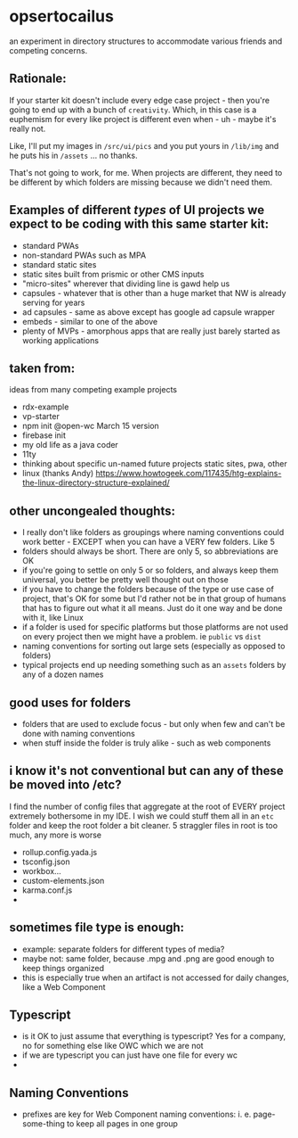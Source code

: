 # opsertocailus
an experiment in directory structures to accommodate various friends and competing concerns.

## Rationale:

If your starter kit doesn't include every edge case project - then you're going to end up with a bunch of `creativity`. Which, in this case is a euphemism for every like project is different even when - uh - maybe it's really not. 

Like, I'll put my images in `/src/ui/pics` and you put yours in `/lib/img` and he puts his in `/assets` ... no thanks.

That's not going to work, for me. When projects are different, they need to be different by which folders are missing because we didn't need them.


## Examples of different _types_ of UI projects we expect to be coding with this same starter kit:
- standard PWAs
- non-standard PWAs such as MPA
- standard static sites
- static sites built from prismic or other CMS inputs
- "micro-sites" wherever that dividing line is gawd help us 
- capsules - whatever that is other than a huge market that NW is already serving for years
- ad capsules - same as above except has google ad capsule wrapper
- embeds - similar to one of the above
- plenty of MVPs - amorphous apps that are really just barely started as working applications


## taken from:

ideas from many competing example projects

- rdx-example
- vp-starter
- npm init @open-wc March 15 version
- firebase init
- my old life as a java coder
- 11ty
- thinking about specific un-named future projects static sites, pwa, other
- linux (thanks Andy) https://www.howtogeek.com/117435/htg-explains-the-linux-directory-structure-explained/

## other uncongealed thoughts:

- I really don't like folders as groupings where naming conventions could work better - EXCEPT when you can have a VERY few folders. Like 5
- folders should always be short. There are only 5, so abbreviations are OK
- if you're going to settle on only 5 or so folders, and always keep them universal, you better be pretty well thought out on those
- if you have to change the folders because of the type or use case of project, that's OK for some but I'd rather not be in that group of humans that has to figure out what it all means. Just do it one way and be done with it, like Linux 
- if a folder is used for specific platforms but those platforms are not used on every project then we might have a problem. ie `public` vs `dist`
- naming conventions for sorting out large sets (especially as opposed to folders) 
- typical projects end up needing something such as an `assets` folders by any of a dozen names

## good uses for folders
- folders that are used to exclude focus - but only when few and can't be done with naming conventions
- when stuff inside the folder is truly alike - such as web components

## i know it's not conventional but can any of these be moved into /etc?
I find the number of config files that aggregate at the root of EVERY project extremely bothersome in my IDE. I wish we could stuff them all in an `etc` folder and keep the root folder a bit cleaner. 5 straggler files in root is too much, any more is worse

- rollup.config.yada.js
- tsconfig.json
- workbox...
- custom-elements.json
- karma.conf.js
- 

## sometimes file type is enough:
- example: separate folders for different types of media? 
- maybe not: same folder, because .mpg and .png are good enough to keep things organized
- this is especially true when an artifact is not accessed for daily changes, like a Web Component

## Typescript
- is it OK to just assume that everything is typescript? Yes for a company, no for something else like OWC which we are not
- if we are typescript you can just have one file for every wc
- 

## Naming Conventions
- prefixes are key for Web Component naming conventions: i. e. page-some-thing to keep all pages in one group

